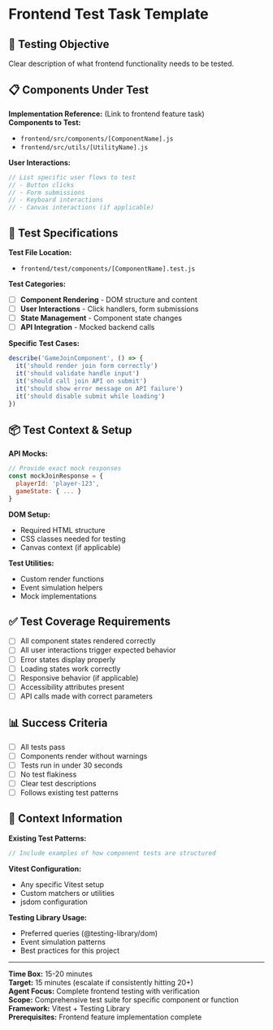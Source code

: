 # Frontend Test Task Template

## 🧪 Testing Objective
Clear description of what frontend functionality needs to be tested.

## 📋 Components Under Test
**Implementation Reference:** (Link to frontend feature task)  
**Components to Test:**
- `frontend/src/components/[ComponentName].js`
- `frontend/src/utils/[UtilityName].js`

**User Interactions:**
```javascript
// List specific user flows to test
// - Button clicks
// - Form submissions  
// - Keyboard interactions
// - Canvas interactions (if applicable)
```

## 🔧 Test Specifications
**Test File Location:**
- `frontend/test/components/[ComponentName].test.js`

**Test Categories:**
- [ ] **Component Rendering** - DOM structure and content
- [ ] **User Interactions** - Click handlers, form submissions
- [ ] **State Management** - Component state changes
- [ ] **API Integration** - Mocked backend calls

**Specific Test Cases:**
```javascript
describe('GameJoinComponent', () => {
  it('should render join form correctly')
  it('should validate handle input')
  it('should call join API on submit')
  it('should show error message on API failure')
  it('should disable submit while loading')
})
```

## 📦 Test Context & Setup
**API Mocks:**
```javascript
// Provide exact mock responses
const mockJoinResponse = {
  playerId: 'player-123',
  gameState: { ... }
}
```

**DOM Setup:**
- Required HTML structure
- CSS classes needed for testing
- Canvas context (if applicable)

**Test Utilities:**
- Custom render functions
- Event simulation helpers
- Mock implementations

## ✅ Test Coverage Requirements
- [ ] All component states rendered correctly
- [ ] All user interactions trigger expected behavior
- [ ] Error states display properly
- [ ] Loading states work correctly
- [ ] Responsive behavior (if applicable)
- [ ] Accessibility attributes present
- [ ] API calls made with correct parameters

## 📊 Success Criteria
- [ ] All tests pass
- [ ] Components render without warnings
- [ ] Tests run in under 30 seconds
- [ ] No test flakiness
- [ ] Clear test descriptions
- [ ] Follows existing test patterns

## 🔗 Context Information
**Existing Test Patterns:**
```javascript
// Include examples of how component tests are structured
```

**Vitest Configuration:**
- Any specific Vitest setup
- Custom matchers or utilities
- jsdom configuration

**Testing Library Usage:**
- Preferred queries (@testing-library/dom)
- Event simulation patterns
- Best practices for this project

---
**Time Box:** 15-20 minutes  
**Target:** 15 minutes (escalate if consistently hitting 20+)  
**Agent Focus:** Complete frontend testing with verification  
**Scope:** Comprehensive test suite for specific component or function  
**Framework:** Vitest + Testing Library  
**Prerequisites:** Frontend feature implementation complete
